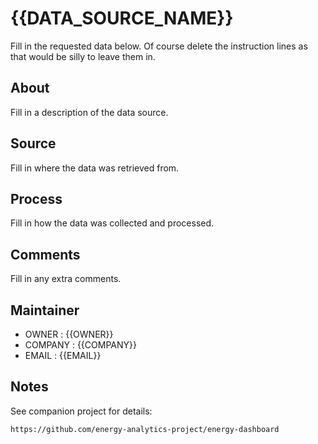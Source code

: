 # {{DATA_SOURCE_NAME}}

Fill in the requested data below. Of course delete the instruction lines as that would be silly to leave them in.

## About

Fill in a description of the data source.

## Source

Fill in where the data was retrieved from.

## Process

Fill in how the data was collected and processed.

## Comments

Fill in any extra comments.

## Maintainer
* OWNER		: {{OWNER}} 
* COMPANY	: {{COMPANY}} 
* EMAIL		: {{EMAIL}}

## Notes

See companion project for details:

    https://github.com/energy-analytics-project/energy-dashboard
